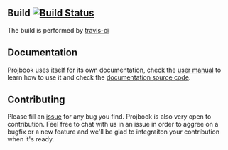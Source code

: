 ## Build [![Build Status](https://api.travis-ci.org/repositories/defrancea/Projbook.png)](https://travis-ci.org/defrancea/Projbook)
The build is performed by [travis-ci](https://travis-ci.org/defrancea/Projbook) 

## Documentation
Projbook uses itself for its own documentation, check the [user manual](http://defrancea.github.com/Projbook) to learn how to use it and check the [documentation source code](https://github.com/defrancea/Projbook/tree/master/Projbook.Documentation).

## Contributing
Please fill an [issue](https://github.com/defrancea/Projbook/issues) for any bug you find. Projbook is also very open to contribution. Feel free to chat with us in an issue in order to aggree on a bugfix or a new feature and we'll be glad to integraiton your contribution when it's ready.